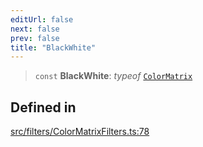 ```yaml
---
editUrl: false
next: false
prev: false
title: "BlackWhite"
---
```


> `const` **BlackWhite**: *typeof* [`ColorMatrix`](/api/namespaces/filters/classes/colormatrix/)

## Defined in

[src/filters/ColorMatrixFilters.ts:78](https://github.com/fabricjs/fabric.js/blob/a0b4adf41e0a1fd81824114cedd4c32bfb8cac25/src/filters/ColorMatrixFilters.ts#L78)
